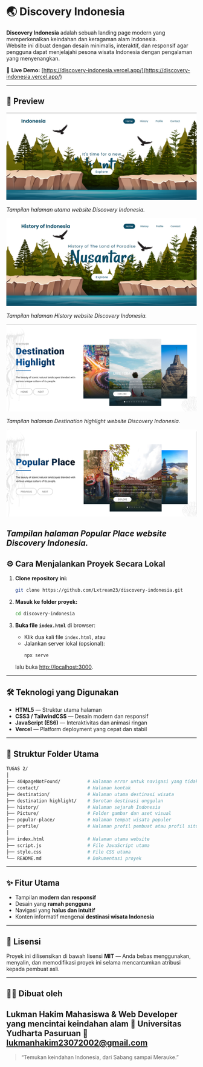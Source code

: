 # 🌏 Discovery Indonesia

**Discovery Indonesia** adalah sebuah landing page modern yang memperkenalkan keindahan dan keragaman alam Indonesia.  
Website ini dibuat dengan desain minimalis, interaktif, dan responsif agar pengguna dapat menjelajahi pesona wisata Indonesia dengan pengalaman yang menyenangkan.

🔗 **Live Demo:** [https://discovery-indonesia.vercel.app/](https://discovery-indonesia.vercel.app/)

---

## 📸 Preview

![Preview Halaman Utama](Picture/preview/preview1.png)

*Tampilan halaman utama website Discovery Indonesia.*

![Preview Halaman History](Picture/preview/preview2.png)

*Tampilan halaman History website Discovery Indonesia.*

![Preview Halaman Destination highlight](Picture/preview/preview3.png)

*Tampilan halaman Destination highlight website Discovery Indonesia.*

![Preview Halaman Popular Place](Picture/preview/preview4.png)

*Tampilan halaman Popular Place website Discovery Indonesia.*
---

## ⚙️ Cara Menjalankan Proyek Secara Lokal

1. **Clone repository ini:**
   ```bash
   git clone https://github.com/Lxtream23/discovery-indonesia.git
   ```

2. **Masuk ke folder proyek:**
   ```bash
   cd discovery-indonesia
   ```

3. **Buka file `index.html`** di browser:
   - Klik dua kali file `index.html`, atau  
   - Jalankan server lokal (opsional):
     ```bash
     npx serve
     ```
   lalu buka [http://localhost:3000](http://localhost:3000).

---

## 🛠️ Teknologi yang Digunakan

- **HTML5** — Struktur utama halaman  
- **CSS3 / TailwindCSS** — Desain modern dan responsif  
- **JavaScript (ES6)** — Interaktivitas dan animasi ringan  
- **Vercel** — Platform deployment yang cepat dan stabil  

---

## 📂 Struktur Folder Utama

```bash
TUGAS 2/
│
├── 404pageNotFound/          # Halaman error untuk navigasi yang tidak ditemukan
├── contact/                  # Halaman kontak
├── destination/              # Halaman utama destinasi wisata
├── destination highlight/    # Sorotan destinasi unggulan
├── history/                  # Halaman sejarah Indonesia
├── Picture/                  # Folder gambar dan aset visual
├── popular-place/            # Halaman tempat wisata populer
├── profile/                  # Halaman profil pembuat atau profil situs
│
├── index.html                # Halaman utama website
├── script.js                 # File JavaScript utama
├── style.css                 # File CSS utama
└── README.md                 # Dokumentasi proyek
```

---

## ✨ Fitur Utama

- Tampilan **modern dan responsif**
- Desain yang **ramah pengguna**
- Navigasi yang **halus dan intuitif**
- Konten informatif mengenai **destinasi wisata Indonesia**

---

## 🧾 Lisensi

Proyek ini dilisensikan di bawah lisensi **MIT** — Anda bebas menggunakan, menyalin, dan memodifikasi proyek ini selama mencantumkan atribusi kepada pembuat asli.

---

## 👨‍💻 Dibuat oleh

**Lukman Hakim**
Mahasiswa & Web Developer yang mencintai keindahan alam 
📍 Universitas Yudharta Pasuruan
📧 lukmanhakim23072002@gmail.com
---

> “Temukan keindahan Indonesia, dari Sabang sampai Merauke.”
